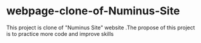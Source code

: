 # webpage-clone-of-Numinus-Site
This project is clone of "Numinus Site" website .The propose of this project is to practice more code and improve skills
